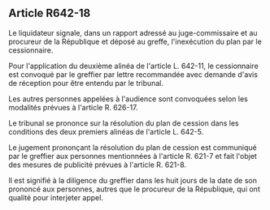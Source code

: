 Article R642-18
----
Le liquidateur signale, dans un rapport adressé au juge-commissaire et au
procureur de la République et déposé au greffe, l'inexécution du plan par le
cessionnaire.

Pour l'application du deuxième alinéa de l'article L. 642-11, le cessionnaire
est convoqué par le greffier par lettre recommandée avec demande d'avis de
réception pour être entendu par le tribunal.

Les autres personnes appelées à l'audience sont convoquées selon les modalités
prévues à l'article R. 626-17.

Le tribunal se prononce sur la résolution du plan de cession dans les conditions
des deux premiers alinéas de l'article L. 642-5.

Le jugement prononçant la résolution du plan de cession est communiqué par le
greffier aux personnes mentionnées à l'article R. 621-7 et fait l'objet des
mesures de publicité prévues à l'article R. 621-8.

Il est signifié à la diligence du greffier dans les huit jours de la date de son
prononcé aux personnes, autres que le procureur de la République, qui ont
qualité pour interjeter appel.
